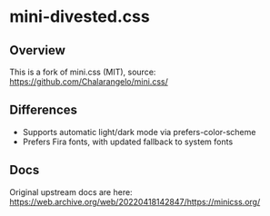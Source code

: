 mini-divested.css
=================

Overview
--------
This is a fork of mini.css (MIT), source: https://github.com/Chalarangelo/mini.css/

Differences
-----------
- Supports automatic light/dark mode via prefers-color-scheme
- Prefers Fira fonts, with updated fallback to system fonts

Docs
----
Original upstream docs are here: https://web.archive.org/web/20220418142847/https://minicss.org/
